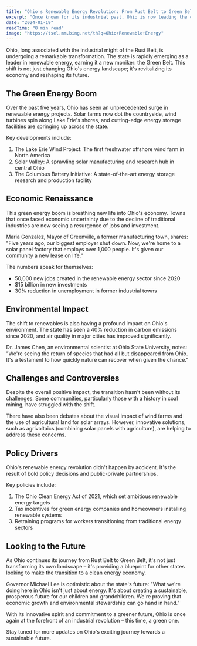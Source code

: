 ```yaml
---
title: "Ohio's Renewable Energy Revolution: From Rust Belt to Green Belt"
excerpt: "Once known for its industrial past, Ohio is now leading the charge in renewable energy innovation, transforming its economy and environment."
date: "2024-01-19"
readTime: "8 min read"
image: "https://tsel.mm.bing.net/th?q=Ohio+Renewable+Energy"
---
```


Ohio, long associated with the industrial might of the Rust Belt, is undergoing a remarkable transformation. The state is rapidly emerging as a leader in renewable energy, earning it a new moniker: the Green Belt. This shift is not just changing Ohio's energy landscape; it's revitalizing its economy and reshaping its future.

## The Green Energy Boom

Over the past five years, Ohio has seen an unprecedented surge in renewable energy projects. Solar farms now dot the countryside, wind turbines spin along Lake Erie's shores, and cutting-edge energy storage facilities are springing up across the state.

Key developments include:

1. The Lake Erie Wind Project: The first freshwater offshore wind farm in North America
2. Solar Valley: A sprawling solar manufacturing and research hub in central Ohio
3. The Columbus Battery Initiative: A state-of-the-art energy storage research and production facility

## Economic Renaissance

This green energy boom is breathing new life into Ohio's economy. Towns that once faced economic uncertainty due to the decline of traditional industries are now seeing a resurgence of jobs and investment.

Maria Gonzalez, Mayor of Greenville, a former manufacturing town, shares: "Five years ago, our biggest employer shut down. Now, we're home to a solar panel factory that employs over 1,000 people. It's given our community a new lease on life."

The numbers speak for themselves:

- 50,000 new jobs created in the renewable energy sector since 2020
- $15 billion in new investments
- 30% reduction in unemployment in former industrial towns

## Environmental Impact

The shift to renewables is also having a profound impact on Ohio's environment. The state has seen a 40% reduction in carbon emissions since 2020, and air quality in major cities has improved significantly.

Dr. James Chen, an environmental scientist at Ohio State University, notes: "We're seeing the return of species that had all but disappeared from Ohio. It's a testament to how quickly nature can recover when given the chance."

## Challenges and Controversies

Despite the overall positive impact, the transition hasn't been without its challenges. Some communities, particularly those with a history in coal mining, have struggled with the shift.

There have also been debates about the visual impact of wind farms and the use of agricultural land for solar arrays. However, innovative solutions, such as agrivoltaics (combining solar panels with agriculture), are helping to address these concerns.

## Policy Drivers

Ohio's renewable energy revolution didn't happen by accident. It's the result of bold policy decisions and public-private partnerships.

Key policies include:

1. The Ohio Clean Energy Act of 2021, which set ambitious renewable energy targets
2. Tax incentives for green energy companies and homeowners installing renewable systems
3. Retraining programs for workers transitioning from traditional energy sectors

## Looking to the Future

As Ohio continues its journey from Rust Belt to Green Belt, it's not just transforming its own landscape – it's providing a blueprint for other states looking to make the transition to a clean energy economy.

Governor Michael Lee is optimistic about the state's future: "What we're doing here in Ohio isn't just about energy. It's about creating a sustainable, prosperous future for our children and grandchildren. We're proving that economic growth and environmental stewardship can go hand in hand."

With its innovative spirit and commitment to a greener future, Ohio is once again at the forefront of an industrial revolution – this time, a green one.

Stay tuned for more updates on Ohio's exciting journey towards a sustainable future.


